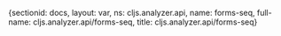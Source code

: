 {sectionid: docs, layout: var, ns: cljs.analyzer.api, name: forms-seq, full-name: cljs.analyzer.api/forms-seq,
  title: cljs.analyzer.api/forms-seq}
